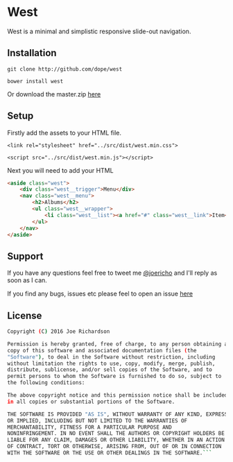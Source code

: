 # West
West is a minimal and simplistic responsive slide-out navigation.

## Installation
```git clone http://github.com/dope/west```

```bower install west```

Or download the master.zip [here](https://github.com/dope/west/archive/master.zip)

## Setup

Firstly add the assets to your HTML file.

```<link rel="stylesheet" href="../src/dist/west.min.css">```

```<script src="../src/dist/west.min.js"></script>```

Next you will need to add your HTML

```html
<aside class="west">
    <div class="west__trigger">Menu</div>
    <nav class="west__menu">
        <h2>Albums</h2>
        <ul class="west__wrapper">
            <li class="west__list"><a href="#" class="west__link">Item</a></li>
        </ul>
    </nav>
</aside>
```

## Support
If you have any questions feel free to tweet me [@joericho](http://twitter.com/joericho) and I'll reply as soon as I can.

If you find any bugs, issues etc please feel to open an issue [here](https://github.com/dope/west/issues/new)


## License

```bash
Copyright (C) 2016 Joe Richardson

Permission is hereby granted, free of charge, to any person obtaining a
copy of this software and associated documentation files (the
"Software"), to deal in the Software without restriction, including
without limitation the rights to use, copy, modify, merge, publish,
distribute, sublicense, and/or sell copies of the Software, and to
permit persons to whom the Software is furnished to do so, subject to
the following conditions:

The above copyright notice and this permission notice shall be included
in all copies or substantial portions of the Software.

THE SOFTWARE IS PROVIDED "AS IS", WITHOUT WARRANTY OF ANY KIND, EXPRESS
OR IMPLIED, INCLUDING BUT NOT LIMITED TO THE WARRANTIES OF
MERCHANTABILITY, FITNESS FOR A PARTICULAR PURPOSE AND
NONINFRINGEMENT. IN NO EVENT SHALL THE AUTHORS OR COPYRIGHT HOLDERS BE
LIABLE FOR ANY CLAIM, DAMAGES OR OTHER LIABILITY, WHETHER IN AN ACTION
OF CONTRACT, TORT OR OTHERWISE, ARISING FROM, OUT OF OR IN CONNECTION
WITH THE SOFTWARE OR THE USE OR OTHER DEALINGS IN THE SOFTWARE.```
